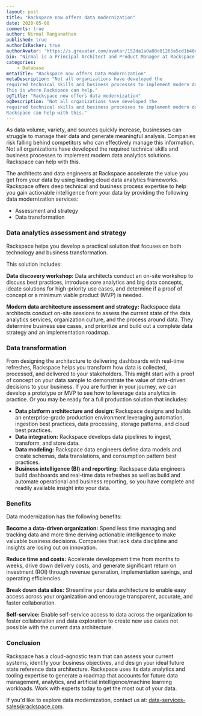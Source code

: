 ```yaml
---
layout: post
title: "Rackspace now offers data modernization"
date: 2020-05-08
comments: true
author: Nirmal Ranganathan
published: true
authorIsRacker: true
authorAvatar: 'https://s.gravatar.com/avatar/152da1a0a80d81265a5cd1b40e16d465'
bio: "Nirmal is a Principal Architect and Product Manager at Rackspace responsible for building Rackspace's Data Analytics and Artificial Intelligence/Machine Learning solutions as part of our Data Services portfolio. Nirmal works closely with our Alliances, Partners, and Customers to create the most effective and efficient analytics and machine learning solutions to enable our customers to focus on driving a data driven culture within their organizations and become leaders in their respective segments. Before this, Nirmal was a consultant in our Professional Services organization and provided recommendations and solutions for a wide variety of industry verticals around large scale databases and data processing, data analytics, and data warehousing in the cloud and machine learning/artificial intelligence. Nirmal has a strong background in cloud and distributed systems, having contributed to various open-source projects from Cassandra to OpenStack."
categories:
    - Database
metaTitle: "Rackspace now offers Data Modernization"
metaDescription: "Not all organizations have developed the
required technical skills and business processes to implement modern data analytics solutions.
This is where Rackspace can help."
ogTitle: "Rackspace now offers data modernization"
ogDescription: "Not all organizations have developed the
required technical skills and business processes to implement modern data analytics solutions.
Rackspace can help with this."
---
```


As data volume, variety, and sources quickly increase, businesses can struggle to manage
their data and generate meaningful analysis. Companies risk falling behind competitors who
can effectively manage this information. Not all organizations have developed the
required technical skills and business processes to implement modern data analytics solutions.
Rackspace can help with this.

<!--more-->

The architects and data engineers at Rackspace accelerate the value you get from your data by using
leading cloud data analytics frameworks. Rackspace offers deep technical and business process expertise
to help you gain actionable intelligence from your data by providing the following data modernization services:

- Assessment and strategy
- Data transformation


### Data analytics assessment and strategy

Rackspace helps you develop a practical solution that focuses on both technology and business transformation.

This solution includes:

**Data discovery workshop:** Data architects conduct an on-site workshop to discuss best practices,
introduce core analytics and big data concepts, ideate solutions for high-priority use cases, and
determine if a proof of concept or a minimum viable product (MVP) is needed.

**Modern data architecture assessment and strategy:** Rackspace data architects conduct on-site sessions
to assess the current state of the data analytics services, organization culture, and the process around data.
They determine business use cases, and prioritize and build out a complete data strategy and an
implementation roadmap.


### Data transformation

From designing the architecture to delivering dashboards with real-time refreshes, Rackspace helps you
transform how data is collected, processed, and delivered to your stakeholders. This might start with
a proof of concept on your data sample to demonstrate the value of data-driven decisions to your business.
If you are further in your journey, we can develop a prototype or MVP to see how
to leverage data analytics in practice. Or you may be ready for a full production solution that includes:

- **Data platform architecture and design:** Rackspace designs and builds an enterprise-grade production
environment leveraging automation, ingestion best practices, data processing, storage patterns, and cloud best practices.
- **Data integration:** Rackspace develops data pipelines to ingest, transform, and store data.
- **Data modeling:** Rackspace data engineers define data models and create schemas, data translations, and consumption pattern best practices.
- **Business intelligence (BI) and reporting:** Rackspace data engineers build dashboards and real-time data refreshes
as well as build and automate operational and business reporting, so you have complete and readily available insight
into your data.


### Benefits

Data modernization has the following benefits:

**Become a data-driven organization:** Spend less time managing and tracking data and more time deriving actionable intelligence to make valuable business decisions. Companies that lack data discipline and insights are losing out on innovation.

**Reduce time and costs:** Accelerate development time from months to weeks, drive down delivery costs, and generate significant return on investment (ROI) through revenue generation, implementation savings, and operating efficiencies.

**Break down data silos:** Streamline your data architecture to enable easy access across your organization and encourage transparent, accurate, and faster collaboration.

**Self-service:** Enable self-service access to data across the organization to foster collaboration and data exploration to create new use cases not possible with the current data architecture.


### Conclusion

Rackspace has a cloud-agnostic team that can assess your current systems, identify your business
objectives, and design your ideal future state reference data architecture. Rackspace uses its
data analytics and tooling expertise to generate a roadmap that accounts for future data management,
analytics, and artificial intelligence/machine learning workloads. Work with experts today to get the most out of your data.

If you'd like to explore data modernization, contact us at: data-services-sales@rackspace.com.